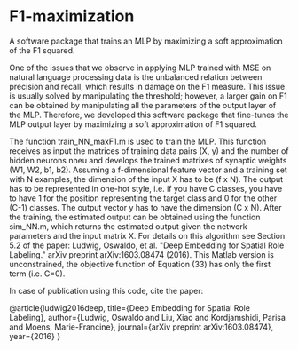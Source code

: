 # F1-maximization
A software package that trains an MLP by maximizing a soft approximation of the F1 squared.

One of the issues that we observe in applying MLP trained with MSE on natural language processing data is the unbalanced relation between precision and recall, which results in damage on the F1 measure. This issue is usually solved by manipulating the threshold; however, a larger gain on F1 can be obtained by manipulating all the parameters of the output layer of the MLP. Therefore, we developed this software package that fine-tunes the MLP output layer by maximizing a soft approximation of F1 squared.

The function train_NN_maxF1.m is used to train the MLP. This function receives as input the matrices of training data pairs (X, y) and the number of hidden neurons nneu and develops the trained matrixes of synaptic weights (W1, W2, b1, b2). Assuming a f-dimensional feature vector and a training set with N examples, the dimension of the input X has to be (f x N). The output has to be represented in one-hot style, i.e. if you have C classes, you have to have 1 for the position representing the target class and 0 for the other (C-1) classes. The output vector y has to have the dimension (C x N). After the training, the estimated output can be obtained using the function sim_NN.m, which returns the estimated output given the network parameters and the input matrix X. For details on this algorithm see Section 5.2 of the paper: Ludwig, Oswaldo, et al. "Deep Embedding for Spatial Role Labeling." arXiv preprint arXiv:1603.08474 (2016). This Matlab version is unconstrained, the objective function of Equation (33) has only the first term (i.e. C=0). 

In case of publication using this code, cite the paper:

@article{ludwig2016deep,
  title={Deep Embedding for Spatial Role Labeling},
  author={Ludwig, Oswaldo and Liu, Xiao and Kordjamshidi, Parisa and Moens, Marie-Francine},
  journal={arXiv preprint arXiv:1603.08474},
  year={2016}
}
